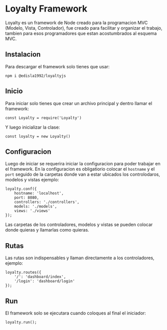 # Loyalty Framework
Loyalty es un framework de Node creado para la programacion MVC (Modelo, Vista, Controlador), fue creado para facilitar y organizar el trabajo, tambien para esos programadores que estan acostumbrados al esquema MVC.

## Instalacion
Para descargar el framework solo tienes que usar:

`npm i @edisla1992/loyaltyjs`

## Inicio

Para iniciar solo tienes que crear un archivo principal y dentro llamar el framework:

`const Loyalty = require('Loyalty')`

Y luego inicializar la clase:

`const loyalty = new Loyalty()`

## Configuracion

Luego de iniciar se requerira iniciar la configuracion para poder trabajar en el framework. En la configuracion es obligatiorio colocar el `hostname` y el `port` seguido de la carpetas donde van a estar ubicados los controlodaros, modelos y vistas ejemplo:

```
loyalty.conf({
    hostname: 'localhost',
    port: 8080,
    controllers: './controllers',
    models: './models',
    views: './views'
});
```

Las carpetas de los controladores, modelos y vistas se pueden colocar donde quieras y llamarlas como quieras.

## Rutas
Las rutas son indispensables y llaman directamente a los controladores, ejemplo:

```
loyalty.routes({
    '/': 'dashboard/index',
    '/login': 'dashboard/login'
});
```

## Run
El framework solo se ejecutara cuando coloques al final el iniciador:

`loyalty.run();`